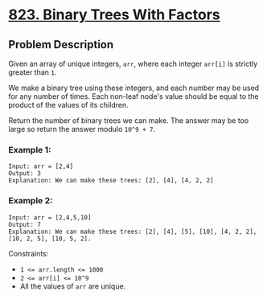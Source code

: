 # [823. Binary Trees With Factors](https://leetcode.com/problems/binary-trees-with-factors/description/)

## Problem Description

Given an array of unique integers, `arr`, where each integer `arr[i]` is strictly greater than `1`.

We make a binary tree using these integers, and each number may be used for any number of times. Each non-leaf node's value should be equal to the product of the values of its children.

Return the number of binary trees we can make. The answer may be too large so return the answer modulo `10^9 + 7`.



### Example 1:
```
Input: arr = [2,4]
Output: 3
Explanation: We can make these trees: [2], [4], [4, 2, 2]
```
### Example 2:
```
Input: arr = [2,4,5,10]
Output: 7
Explanation: We can make these trees: [2], [4], [5], [10], [4, 2, 2], [10, 2, 5], [10, 5, 2].
```
Constraints:

* `1 <= arr.length <= 1000`
* `2 <= arr[i] <= 10^9`
* All the values of `arr` are unique.